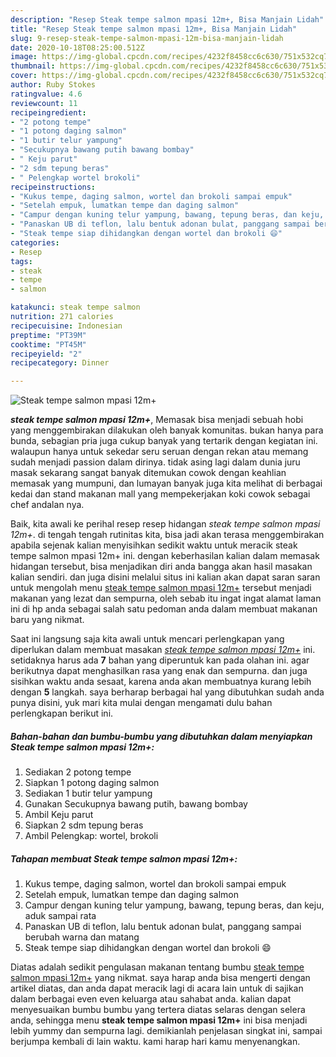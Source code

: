 ```yaml
---
description: "Resep Steak tempe salmon mpasi 12m+, Bisa Manjain Lidah"
title: "Resep Steak tempe salmon mpasi 12m+, Bisa Manjain Lidah"
slug: 9-resep-steak-tempe-salmon-mpasi-12m-bisa-manjain-lidah
date: 2020-10-18T08:25:00.512Z
image: https://img-global.cpcdn.com/recipes/4232f8458cc6c630/751x532cq70/steak-tempe-salmon-mpasi-12m-foto-resep-utama.jpg
thumbnail: https://img-global.cpcdn.com/recipes/4232f8458cc6c630/751x532cq70/steak-tempe-salmon-mpasi-12m-foto-resep-utama.jpg
cover: https://img-global.cpcdn.com/recipes/4232f8458cc6c630/751x532cq70/steak-tempe-salmon-mpasi-12m-foto-resep-utama.jpg
author: Ruby Stokes
ratingvalue: 4.6
reviewcount: 11
recipeingredient:
- "2 potong tempe"
- "1 potong daging salmon"
- "1 butir telur yampung"
- "Secukupnya bawang putih bawang bombay"
- " Keju parut"
- "2 sdm tepung beras"
- " Pelengkap wortel brokoli"
recipeinstructions:
- "Kukus tempe, daging salmon, wortel dan brokoli sampai empuk"
- "Setelah empuk, lumatkan tempe dan daging salmon"
- "Campur dengan kuning telur yampung, bawang, tepung beras, dan keju, aduk sampai rata"
- "Panaskan UB di teflon, lalu bentuk adonan bulat, panggang sampai berubah warna dan matang"
- "Steak tempe siap dihidangkan dengan wortel dan brokoli 😄"
categories:
- Resep
tags:
- steak
- tempe
- salmon

katakunci: steak tempe salmon 
nutrition: 271 calories
recipecuisine: Indonesian
preptime: "PT39M"
cooktime: "PT45M"
recipeyield: "2"
recipecategory: Dinner

---
```



![Steak tempe salmon mpasi 12m+](https://img-global.cpcdn.com/recipes/4232f8458cc6c630/751x532cq70/steak-tempe-salmon-mpasi-12m-foto-resep-utama.jpg)

<b><i>steak tempe salmon mpasi 12m+</i></b>, Memasak bisa menjadi sebuah hobi yang menggembirakan dilakukan oleh banyak komunitas. bukan hanya para bunda, sebagian pria juga cukup banyak yang tertarik dengan kegiatan ini. walaupun hanya untuk sekedar seru seruan dengan rekan atau memang sudah menjadi passion dalam dirinya. tidak asing lagi dalam dunia juru masak sekarang sangat banyak ditemukan cowok dengan keahlian memasak yang mumpuni, dan lumayan banyak juga kita melihat di berbagai kedai dan stand makanan mall yang mempekerjakan koki cowok sebagai chef andalan nya.



Baik, kita awali ke perihal resep resep hidangan <i>steak tempe salmon mpasi 12m+</i>. di tengah tengah rutinitas kita, bisa jadi akan terasa menggembirakan apabila sejenak kalian menyisihkan sedikit waktu untuk meracik steak tempe salmon mpasi 12m+ ini. dengan keberhasilan kalian dalam memasak hidangan tersebut, bisa menjadikan diri anda bangga akan hasil masakan kalian sendiri. dan juga disini melalui situs ini kalian akan dapat saran saran untuk mengolah menu <u>steak tempe salmon mpasi 12m+</u> tersebut menjadi makanan yang lezat dan sempurna, oleh sebab itu ingat ingat alamat laman ini di hp anda sebagai salah satu pedoman anda dalam membuat makanan baru yang nikmat.


Saat ini langsung saja kita awali untuk mencari perlengkapan yang diperlukan dalam membuat masakan <u><i>steak tempe salmon mpasi 12m+</i></u> ini. setidaknya harus ada <b>7</b> bahan yang diperuntuk kan pada olahan ini. agar berikutnya dapat menghasilkan rasa yang enak dan sempurna. dan juga sisihkan waktu anda sesaat, karena anda akan membuatnya kurang lebih dengan <b>5</b> langkah. saya berharap berbagai hal yang dibutuhkan sudah anda punya disini, yuk mari kita mulai dengan mengamati dulu bahan perlengkapan berikut ini.

<!--inarticleads1-->

##### Bahan-bahan dan bumbu-bumbu yang dibutuhkan dalam menyiapkan Steak tempe salmon mpasi 12m+:

1. Sediakan 2 potong tempe
1. Siapkan 1 potong daging salmon
1. Sediakan 1 butir telur yampung
1. Gunakan Secukupnya bawang putih, bawang bombay
1. Ambil  Keju parut
1. Siapkan 2 sdm tepung beras
1. Ambil  Pelengkap: wortel, brokoli




<!--inarticleads2-->

##### Tahapan membuat Steak tempe salmon mpasi 12m+:

1. Kukus tempe, daging salmon, wortel dan brokoli sampai empuk
1. Setelah empuk, lumatkan tempe dan daging salmon
1. Campur dengan kuning telur yampung, bawang, tepung beras, dan keju, aduk sampai rata
1. Panaskan UB di teflon, lalu bentuk adonan bulat, panggang sampai berubah warna dan matang
1. Steak tempe siap dihidangkan dengan wortel dan brokoli 😄




Diatas adalah sedikit pengulasan makanan tentang bumbu <u>steak tempe salmon mpasi 12m+</u> yang nikmat. saya harap anda bisa mengerti dengan artikel diatas, dan anda dapat meracik lagi di acara lain untuk di sajikan dalam berbagai even even keluarga atau sahabat anda. kalian dapat menyesuaikan bumbu bumbu yang tertera diatas selaras dengan selera anda, sehingga menu <b>steak tempe salmon mpasi 12m+</b> ini bisa menjadi lebih yummy dan sempurna lagi. demikianlah penjelasan singkat ini, sampai berjumpa kembali di lain waktu. kami harap hari kamu menyenangkan.
